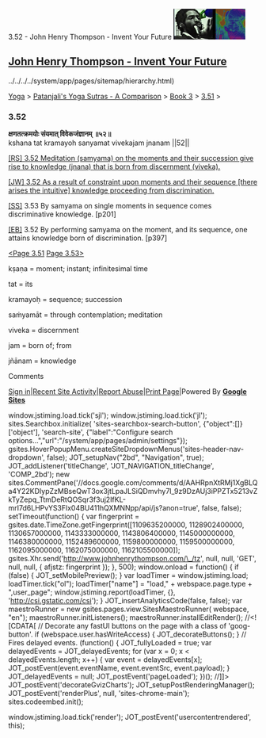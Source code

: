 3.52 - John Henry Thompson - Invent Your Future [![John Henry Thompson - Invent Your Future](../../../../_/rsrc/1329567069254/config/customLogo.gif-revision=6.png)](../../../../index.html)

[John Henry Thompson - Invent Your Future](../../../../index.html)
------------------------------------------------------------------

../../../../system/app/pages/sitemap/hierarchy.html)
    

[Yoga](../../../../yoga.html)‎ > ‎[Patanjali's Yoga Sutras - A Comparison](../../../patanjani.html)‎ > ‎[Book 3](../../book-3.html)‎ > ‎[3.51](../351.html)‎ > ‎

### 3.52

**क्षणतत्क्रमयोः संयमात् विवेकजंज्ञानम् ॥५२॥**  
kshana tat kramayoh sanyamat vivekajam jnanam ||52||  
  
[\[RS\] 3.52 Meditation (samyama) on the moments and their succession give rise to knowledge (jnana) that is born from discernment (viveka).](http://www.ashtangayoga.info/source-texts/yoga-sutra-patanjali/chapter-3/item/kshana-kramayoh-sanyamat-vivekajam-jnanam/)  
  
[\[JW\] 3.52 As a result of constraint upon moments and their sequence \[there arises the intuitive\] knowledge proceeding from discrimination.](http://books.google.com/books?id=YzFImjtOxUwC&pg=PA287&ci=96%2C1038%2C737%2C83&source=bookclip)  
  
[\[SS\]](http://www.amazon.com/Yoga-Sutras-Patanjali-Commentary-Satchidananda/dp/0932040381) 3.53 By samyama on single moments in sequence comes discriminative knowledge. \[p201\]  
  
[\[EB\]](http://www.amazon.com/Yoga-Sutras-Patanjali-Translation-Commentary/dp/0865477361/ref=sr_1_1?ie=UTF8&s=books&qid=1250508322&sr=1-1) 3.52 By performing samyama on the moment, and its sequence, one attains knowledge born of discrimination. \[p397\]  
  
  
[<Page 3.51](../351.html)  [Page 3.53>](../353.html)  
  
  
  

kṣaṇa = moment; instant; infinitesimal time  
  
tat = its  
  
kramayoḥ = sequence; succession  
  
saṁyamāt = through contemplation; meditation  
  
viveka = discernment  
  
jam = born of; from  
  
jñānam = knowledge

Comments

[Sign in](https://accounts.google.com/ServiceLogin?continue=http://sites.google.com/a/johnhenrythompson.com/jht/yoga/patanjani/book-3/351/352&service=jotspot)|[Recent Site Activity](../../../../system/app/pages/recentChanges.html)|[Report Abuse](http://sites.google.com/a/johnhenrythompson.com/jht/system/app/pages/reportAbuse)|[Print Page](javascript:;)|Powered By **[Google Sites](http://sites.google.com/site)**

window.jstiming.load.tick('sjl'); window.jstiming.load.tick('jl'); sites.Searchbox.initialize( 'sites-searchbox-search-button', {"object":\[\]}\['object'\], 'search-site', {"label":"Configure search options...","url":"/system/app/pages/admin/settings"}); gsites.HoverPopupMenu.createSiteDropdownMenus('sites-header-nav-dropdown', false); JOT\_setupNav("2bd", "Navigation", true); JOT\_addListener('titleChange', 'JOT\_NAVIGATION\_titleChange', 'COMP\_2bd'); new sites.CommentPane('//docs.google.com/comments/d/AAHRpnXtRMj1XgBLQa4Y22KDIypZzMBseQwT3ox3jtLpaJLSiQDmvhy7l\_9z9DzAUj3iPPZTx5213vZkTyZepq\_TtmDeRtQOSqr3f3uj2IfKL-mrI7d6LHPvYS3Flx04BU411hQXMNNpp/api/js?anon=true', false, false); setTimeout(function() { var fingerprint = gsites.date.TimeZone.getFingerprint(\[1109635200000, 1128902400000, 1130657000000, 1143333000000, 1143806400000, 1145000000000, 1146380000000, 1152489600000, 1159800000000, 1159500000000, 1162095000000, 1162075000000, 1162105500000\]); gsites.Xhr.send('http://www.johnhenrythompson.com/\_/tz', null, null, 'GET', null, null, { afjstz: fingerprint }); }, 500); window.onload = function() { if (false) { JOT\_setMobilePreview(); } var loadTimer = window.jstiming.load; loadTimer.tick("ol"); loadTimer\["name"\] = "load," + webspace.page.type + ",user\_page"; window.jstiming.report(loadTimer, {}, 'http://csi.gstatic.com/csi'); } JOT\_insertAnalyticsCode(false, false); var maestroRunner = new gsites.pages.view.SitesMaestroRunner( webspace, "en"); maestroRunner.initListeners(); maestroRunner.installEditRender(); //<!\[CDATA\[ // Decorate any fastUI buttons on the page with a class of 'goog-button'. if (webspace.user.hasWriteAccess) { JOT\_decorateButtons(); } // Fires delayed events. (function() { JOT\_fullyLoaded = true; var delayedEvents = JOT\_delayedEvents; for (var x = 0; x < delayedEvents.length; x++) { var event = delayedEvents\[x\]; JOT\_postEvent(event.eventName, event.eventSrc, event.payload); } JOT\_delayedEvents = null; JOT\_postEvent('pageLoaded'); })(); //\]\]> JOT\_postEvent('decorateGvizCharts'); JOT\_setupPostRenderingManager(); JOT\_postEvent('renderPlus', null, 'sites-chrome-main'); sites.codeembed.init();

window.jstiming.load.tick('render'); JOT\_postEvent('usercontentrendered', this);